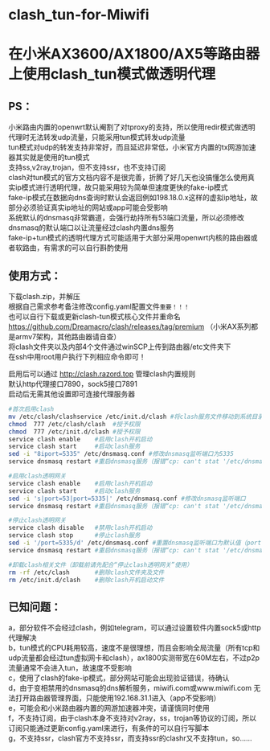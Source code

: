 # clash_tun-for-Miwifi
在小米AX3600/AX1800/AX5等路由器上使用clash_tun模式做透明代理
=====
PS：
--
小米路由内置的openwrt默认阉割了对tproxy的支持，所以使用redir模式做透明代理时无法转发udp流量，只能采用tun模式转发udp流量<br>
tun模式对udp的转发支持非常好，而且延迟非常低，小米官方内置的tx网游加速器其实就是使用的tun模式<br>
支持ss,v2ray,trojan，但不支持ssr，也不支持订阅<br>
clash对tun模式的官方文档内容不是很完善，折腾了好几天也没搞懂怎么使用真实ip模式进行透明代理，故只能采用较为简单但速度更快的fake-ip模式<br>
fake-ip模式在数据向dns查询时默认会返回例如198.18.0.x这样的虚拟ip地址，故部分必须验证真实ip地址的网站或app可能会受影响<br>
系统默认的dnsmasq非常霸道，会强行劫持所有53端口流量，所以必须修改dnsmasq的默认端口以让流量经过clash内置dns服务<br>
fake-ip+tun模式的透明代理方式可能适用于大部分采用openwrt内核的路由器或者软路由，有需求的可以自行斟酌使用<br>

使用方式：
--
下载clash.zip，并解压<br>
根据自己需求参考备注修改config.yaml配置文件`重要！！！`<br>
也可以自行下载或更新clash-tun模式核心文件并重命名 https://github.com/Dreamacro/clash/releases/tag/premium （小米AX系列都是armv7架构，其他路由器请自查）<br>
将clash文件夹以及内部4个文件通过winSCP上传到路由器/etc文件夹下<br>
在ssh中用root用户执行下列相应命令即可！<br>

启用后可以通过 http://clash.razord.top 管理clash内置规则<br>
默认http代理接口7890，sock5接口7891<br>
启动后无需其他设置即可连接代理服务器<br>
```sh
#首次启用clash
mv /etc/clash/clashservice /etc/init.d/clash #将clash服务文件移动到系统目录
chmod  777 /etc/clash/clash  #授予权限
chmod  777 /etc/init.d/clash #授予权限
service clash enable    #启用clash开机启动
service clash start     #启动clash服务
sed -i "8iport=5335" /etc/dnsmasq.conf #修改dnsmasq监听端口为5335
service dnsmasq restart #重启dnsmasq服务（报错“cp: can't stat '/etc/dnsmasq.d/*'……”可无视）
```
```sh
#启用clash透明网关
service clash enable    #启用clash开机启动
service clash start     #启动clash服务
sed -i 's|port=53|port=5335|' /etc/dnsmasq.conf #修改dnsmasq监听端口
service dnsmasq restart #重启dnsmasq服务（报错“cp: can't stat '/etc/dnsmasq.d/*'……”可无视）
```
```sh
#停止clash透明网关
service clash disable   #禁用clash开机启动
service clash stop      #停止clash服务
sed -i '/port=5335/d' /etc/dnsmasq.conf #重置dnsmasq监听端口为默认值（port:53)
service dnsmasq restart #重启dnsmasq服务（报错“cp: can't stat '/etc/dnsmasq.d/*'……”可无视，不放心可重启系统）
```
```sh
#卸载clash相关文件（卸载前请先配合“停止clash透明网关”使用）
rm -rf /etc/clash       #删除clash文件夹及文件
rm /etc/init.d/clash    #删除clash开机启动文件
```

已知问题：
--
a，部分软件不会经过clash，例如telegram，可以通过设置软件内置sock5或http代理解决<br>
b，tun模式的CPU耗用较高，速度不是很理想，而且会影响全局流量（所有tcp和udp流量都会经过tun虚拟网卡和clash），ax1800实测带宽在60M左右，不过p2p流量通常不会进入tun，故速度不受影响<br>
c，使用了clash的fake-ip模式，部分网站可能会出现验证错误，待确认<br>
d，由于变相禁用的dnsmasq的dns解析服务，miwifi.com或www.miwifi.com 无法打开路由器管理界面，只能使用192.168.31.1进入（app不受影响）<br>
e，可能会和小米路由器内置的网游加速器冲突，请谨慎同时使用<br>
f，不支持订阅，由于clash本身不支持对v2ray，ss，trojan等协议的订阅，所以订阅只能通过更新config.yaml来进行，有条件的可以自行写脚本<br>
g，不支持ssr，clash官方不支持ssr，而支持ssr的clashr又不支持tun，so……<br>

